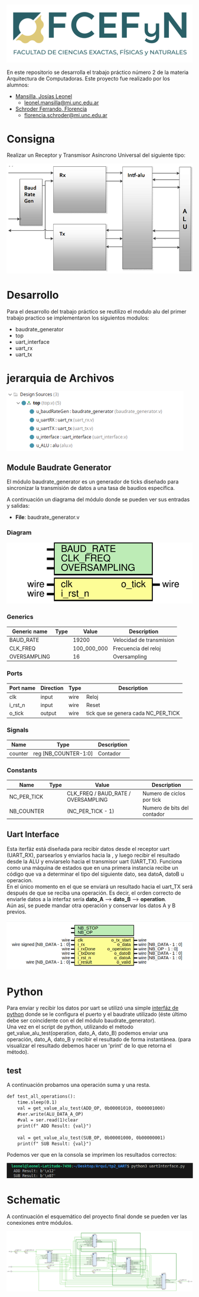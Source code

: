 ![fcefyn](  /img/fcefyn_logo.png)

En este repositorio se desarrolla el trabajo práctico número 2 de la materia Arquitectura de Computadoras.
Este proyecto fue realizado por los alumnos: 
- [Mansilla, Josías Leonel](https://github.com/w3rqil)
    - leonel.mansilla@mi.unc.edu.ar
- [Schroder Ferrando, Florencia](https://github.com/FlorSchroder) 
    - florencia.schroder@mi.unc.edu.ar

# Consigna
Realizar un Receptor y Transmisor Asíncrono Universal del siguiente tipo:

![Receptor y transmisor](/img/tp2.png)

# Desarrollo

Para el desarrollo del trabajo práctico se reutilizo el modulo alu del primer trabajo practico se implementaron los siguientos modulos:

- baudrate_generator
- top
- uart_interface
- uart_rx
- uart_tx

# jerarquia de Archivos

![jerarquia](/img/jerarquia.png)

## Module Baudrate Generator

El módulo baudrate_generator es un generador de ticks diseñado para sincronizar la transmisión de datos a una tasa de baudios específica.

A continuación un diagrama del módulo donde se pueden ver sus entradas y salidas:

- **File**: baudrate_generator.v

### Diagram
![Diagram](/img/baudrate_generator.svg "Diagram")
### Generics

| Generic name | Type | Value      | Description              |
| ------------ | ---- | ---------- | ------------------------ |
| BAUD_RATE    |      | 19200      | Velocidad de transmision |
| CLK_FREQ     |      | 100_000_000 | Frecuencia del reloj     |
| OVERSAMPLING |      | 16         | Oversampling             |

### Ports

| Port name | Direction | Type | Description                         |
| --------- | --------- | ---- | ----------------------------------- |
| clk       | input     | wire | Reloj                               |
| i_rst_n   | input     | wire | Reset                               |
| o_tick    | output    | wire | tick que se genera cada NC_PER_TICK |

### Signals

| Name    | Type                 | Description |
| ------- | -------------------- | ----------- |
| counter | reg [NB_COUNTER-1:0] | Contador    |

### Constants

| Name        | Type | Value                               | Description                 |
| ----------- | ---- | ----------------------------------- | --------------------------- |
| NC_PER_TICK |      | CLK_FREQ / BAUD_RATE / OVERSAMPLING | Numero de ciclos por tick   |
| NB_COUNTER  |      | (NC_PER_TICK - 1)                   | Numero de bits del contador |

## Uart Interface

Esta iterfáz está diseñada para recibir datos desde el receptor uart (UART_RX), parsearlos y enviarlos hacia la , y luego recibir el resultado desde la ALU y enviarselo hacia el transmisor uart (UART_TX). Funciona como una máquina de estados que en una primera instancia recibe un código que va a determinar el tipo del siguiente dato, sea datoA, datoB u operacion.\
En el único momento en el que se enviará un resultado hacia el uart_TX será después de que se reciba una operación. Es decir, el orden correcto de enviarle datos a la interfaz sería **dato_A** --> **dato_B** --> **operation**. \
Aún así, se puede mandar otra operación y conservar los datos A y B previos.

![interface](/img/uart_interface.png)

# Python
Para enviar y recibir los datos por uart se utilizó una simple [interfáz de python](uartInterface.py) donde se le configura el puerto y el baudrate utilizado (éste último debe ser coincidente con el del módulo baudrate_generator).\
Una vez en el script de python, utilizando el método get_value_alu_test(operation, dato_A, dato_B) podemos enviar una operación, dato_A, dato_B y recibir el resultado de forma instantánea. (para visualizar el resultado debemos hacer un 'print' de lo que retorna el método).

## test
A continuación probamos una operación suma y una resta.
```
def test_all_operations():
    time.sleep(0.1)
    val = get_value_alu_test(ADD_OP, 0b00001010, 0b00001000)
    #ser.write(ALU_DATA_A_OP)
    #val = ser.read(1)clear
    print(f" ADD Result: {val}")

    val = get_value_alu_test(SUB_OP, 0b00001000, 0b00000001)
    print(f" SUB Result: {val}")
```
Podemos ver que en la consola se imprimen los resultados correctos:

![result](/img/python_result.png)


# Schematic

A continuación el esquemático del proyecto final donde se pueden ver las conexiones entre módulos.

![schematic](/img/schematic.png)